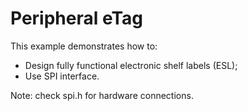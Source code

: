 # Peripheral eTag

This example demonstrates how to:

* Design fully functional electronic shelf labels (ESL);
* Use SPI interface.

Note: check spi.h for hardware connections.
